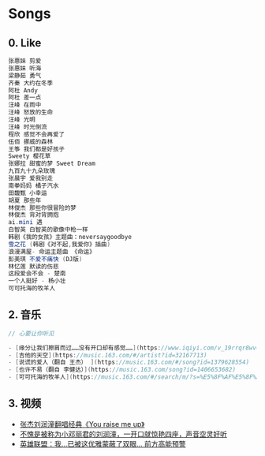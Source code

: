 # Songs

## 0. Like

```c#
张惠妹 剪爱
张惠妹 听海
梁静茹 勇气
齐秦 大约在冬季
阿杜 Andy
阿杜 差一点
汪峰 在雨中
汪峰 怒放的生命
汪峰 光明
汪峰 时光倒流
程欣 感觉不会再爱了
伍佰 挪威的森林
王筝 我们都是好孩子
Sweety 樱花草
张娜拉 甜蜜的梦 Sweet Dream
九百九十九朵玫瑰
张晨宇 爱我别走
南拳妈妈 橘子汽水
田馥甄 小幸运
胡夏 那些年
林俊杰 那些你很冒险的梦
林俊杰 背对背拥抱
ai.mini 遇
白智英 白智英的歌像中枪一样
韩剧《我的女孩》主题曲：neversaygoodbye
雪之花 (韩剧《对不起,我爱你》插曲)
浪漫满屋- 命运主题曲 《命运》
彭美琪 不爱不痛快 (DJ版)
林忆莲 默读的伤悲
这段爱会不会 - 楚南
一个人挺好 - 杨小壮
可可托海的牧羊人
```

## 2. 音乐

```c#
// 心要让你听见

- [缘分让我们擦肩而过……没有开口却有感觉……](https://www.iqiyi.com/v_19rrqr8wv0.html)
- [吉他的天空](https://music.163.com/#/artist?id=32167713)
- [说谎的爱人（翻自 王杰） ](https://music.163.com/#/song?id=1379628554)
- [也许不易（翻自 李健达）](https://music.163.com/song?id=1406653682)
- [可可托海的牧羊人](https://music.163.com/#/search/m/?s=%E5%8F%AF%E5%8F%AF%E6%89%98%E6%B5%B7%E7%9A%84%E7%89%A7%E7%BE%8A%E4%BA%BA&type=1)
```

## 3. 视频

- [张杰刘润潼翻唱经典《You raise me up》](https://www.mgtv.com/b/308921/3901687.html)
- [不愧是被称为小邓丽君的刘润潼，一开口就惊艳四座，声音空灵好听](https://haokan.baidu.com/v?vid=1001931680619701694&pd=bjh&fr=bjhauthor&type=video)
- [英雄联盟：我...已被这优雅蒙蔽了双眼... 前方高能预警](https://music.163.com/#/video?id=E29295055063E0E332FBD5F016316F52)
